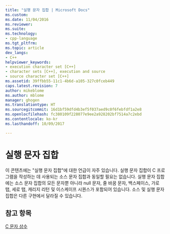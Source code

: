 ```yaml
---
title: "실행 문자 집합 | Microsoft Docs"
ms.custom: 
ms.date: 11/04/2016
ms.reviewer: 
ms.suite: 
ms.technology:
- cpp-language
ms.tgt_pltfrm: 
ms.topic: article
dev_langs:
- C++
helpviewer_keywords:
- execution character set [C++]
- character sets [C++], execution and source
- source character set [C++]
ms.assetid: 39ffbb55-11c1-4b6d-a105-327c0fceb449
caps.latest.revision: 7
author: mikeblome
ms.author: mblome
manager: ghogen
ms.translationtype: HT
ms.sourcegitcommit: 16d1bf59dfd4b3ef5f037aed9c0f6febfdf1a2e8
ms.openlocfilehash: fc380109f228077e9ee2a928202bf7514a7c2ebd
ms.contentlocale: ko-kr
ms.lasthandoff: 10/09/2017

---
```

# <a name="execution-character-set"></a>실행 문자 집합
이 콘텐츠에는 "실행 문자 집합"에 대한 언급이 자주 있습니다. 실행 문자 집합이 C 프로그램을 작성하는 데 사용되는 소스 문자 집합과 동일할 필요는 없습니다. 실행 문자 집합에는 소스 문자 집합의 모든 문자뿐 아니라 null 문자, 줄 바꿈 문자, 백스페이스, 가로 탭, 세로 탭, 캐리지 리턴 및 이스케이프 시퀀스가 포함되어 있습니다. 소스 및 실행 문자 집합은 다른 구현에서 달라질 수 있습니다.  
  
## <a name="see-also"></a>참고 항목  
 [C 문자 상수](../c-language/c-character-constants.md)
